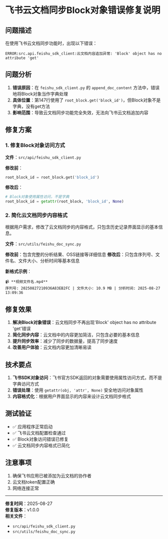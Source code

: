 # 飞书云文档同步Block对象错误修复说明

## 问题描述

在使用飞书云文档同步功能时，出现以下错误：
```
ERROR:src.api.feishu_sdk_client:云文档内容追加异常: 'Block' object has no attribute 'get'
```

## 问题分析

1. **错误原因**：在 `feishu_sdk_client.py` 的 `append_doc_content` 方法中，错误地将Block对象当作字典处理
2. **具体位置**：第147行使用了 `root_block.get('block_id')`，但Block对象不是字典，没有get方法
3. **影响范围**：导致云文档同步功能完全失效，无法向飞书云文档追加内容

## 修复方案

### 1. 修复Block对象访问方式

**文件**：`src/api/feishu_sdk_client.py`

**修改前**：
```python
root_block_id = root_block.get('block_id')
```

**修改后**：
```python
# Block对象使用属性访问，不是字典
root_block_id = getattr(root_block, 'block_id', None)
```

### 2. 简化云文档同步内容格式

根据用户需求，修改了云文档同步的内容格式，只包含历史记录界面显示的基本信息。

**文件**：`src/utils/feishu_doc_sync.py`

**修改前**：包含完整的分析结果、OSS链接等详细信息
**修改后**：只包含序列号、文件名、文件大小、分析时间等基本信息

**新格式示例**：
```
📹 **视频文件名.mp4**
序列号: 20250827210936A83EB2FC | 文件大小: 10.9 MB | 分析时间: 2025-08-27 13:09:36
```

## 修复效果

1. **解决Block对象错误**：云文档同步不再出现'Block' object has no attribute 'get'错误
2. **简化同步内容**：云文档中的内容更加简洁，只包含必要的基本信息
3. **提升同步效率**：减少了同步的数据量，提高了同步速度
4. **改善用户体验**：云文档内容更加清晰易读

## 技术要点

1. **飞书SDK对象访问**：飞书官方SDK返回的对象需要使用属性访问方式，而不是字典访问方式
2. **错误处理**：使用 `getattr(obj, 'attr', None)` 安全地访问对象属性
3. **内容格式化**：根据用户界面显示的内容来设计云文档同步格式

## 测试验证

- ✅ 应用程序正常启动
- ✅ 飞书云文档配置检查通过
- ✅ Block对象访问错误已修复
- ✅ 云文档同步内容格式已简化

## 注意事项

1. 确保飞书应用已被添加为云文档的协作者
2. 云文档token配置正确
3. 网络连接正常

---

**修复时间**：2025-08-27  
**修复版本**：v1.0.0  
**相关文件**：
- `src/api/feishu_sdk_client.py`
- `src/utils/feishu_doc_sync.py`